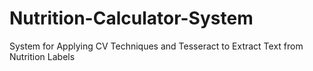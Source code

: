 # Nutrition-Calculator-System
System for Applying CV Techniques and Tesseract to Extract Text from Nutrition Labels
